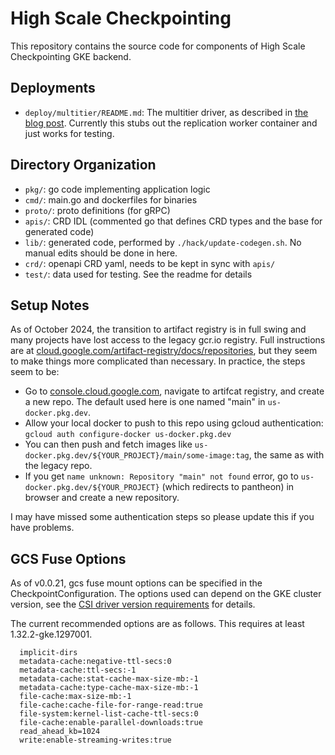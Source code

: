# High Scale Checkpointing

This repository contains the source code for components of High Scale
Checkpointing GKE backend.

## Deployments

* `deploy/multitier/README.md`: The multitier driver, as described in [the blog
  post](https://cloud.google.com/blog/products/ai-machine-learning/using-multi-tier-checkpointing-for-large-ai-training-jobs). Currently
  this stubs out the replication worker container and just works for testing.

## Directory Organization

* `pkg/`: go code implementing application logic
* `cmd/`: main.go and dockerfiles for binaries
* `proto/`: proto definitions (for gRPC)
* `apis/`: CRD IDL (commented go that defines CRD types and the base for
  generated code)
* `lib/`: generated code, performed by `./hack/update-codegen.sh`. No manual edits
  should be done in here.
* `crd/`: openapi CRD yaml, needs to be kept in sync with `apis/`
* `test/`: data used for testing. See the readme for details

## Setup Notes

As of October 2024, the transition to artifact registry is in full swing and
many projects have lost access to the legacy gcr.io registry. Full
instructions are at
[cloud.google.com/artifact-registry/docs/repositories](https://cloud.google.com/artifact-registry/docs/repositories),
but they seem to make things more complicated than necessary. In practice, the
steps seem to be:

* Go to [console.cloud.google.com](https://console.cloud.google.com), navigate
  to artifcat registry, and create a new repo. The default used here is one
  named "main" in `us-docker.pkg.dev`.
* Allow your local docker to push to this repo using gcloud authentication:
  `gcloud auth configure-docker us-docker.pkg.dev`
* You can then push and fetch images like
  `us-docker.pkg.dev/${YOUR_PROJECT}/main/some-image:tag`, the same as with the
  legacy repo.
* If you get `name unknown: Repository "main" not found` error, go to
  `us-docker.pkg.dev/${YOUR_PROJECT}` (which redirects to pantheon) in browser and
  create a new repository.

I may have missed some authentication steps so please update this if you have
problems.

## GCS Fuse Options

As of v0.0.21, gcs fuse mount options can be specified in the
CheckpointConfiguration. The options used can depend on the GKE cluster version,
see the [CSI driver version
requirements](https://cloud.google.com/kubernetes-engine/docs/concepts/cloud-storage-fuse-csi-driver#requirements)
for details.

The current recommended options are as follows. This requires at least 1.32.2-gke.1297001.

```
  implicit-dirs
  metadata-cache:negative-ttl-secs:0
  metadata-cache:ttl-secs:-1
  metadata-cache:stat-cache-max-size-mb:-1
  metadata-cache:type-cache-max-size-mb:-1
  file-cache:max-size-mb:-1
  file-cache:cache-file-for-range-read:true
  file-system:kernel-list-cache-ttl-secs:0
  file-cache:enable-parallel-downloads:true
  read_ahead_kb=1024
  write:enable-streaming-writes:true
```
